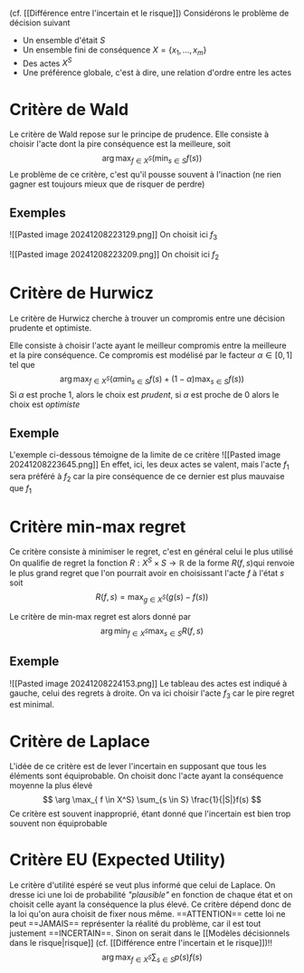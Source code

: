 (cf. [[Différence entre l'incertain et le risque]])
Considérons le problème de décision suivant
- Un ensemble d'était $S$
- Un ensemble fini de conséquence $X = \{ x_{1}, \dots, x_{m} \}$
- Des actes $X^{S}$
- Une préférence globale, c'est à dire, une relation d'ordre entre les actes

# Critère de Wald
Le critère de Wald repose sur le principe de prudence.
Elle consiste à choisir l'acte dont la pire conséquence est la meilleure, soit
$$
\arg\max_{f \in X^{S}}\left(\min_{s \in S} f(s)\right)
$$
Le problème de ce critère, c'est qu'il pousse souvent à l'inaction (ne rien gagner est toujours mieux que de risquer de perdre)

## Exemples
![[Pasted image 20241208223129.png]]
On choisit ici $f_{3}$

![[Pasted image 20241208223209.png]]
On choisit ici $f_{2}$

# Critère de Hurwicz
Le critère de Hurwicz cherche à trouver un compromis entre une décision prudente et optimiste.

Elle consiste à choisir l'acte ayant le meilleur compromis entre la meilleure et la pire conséquence. Ce compromis est modélisé par le facteur $\alpha \in [0, 1]$ tel que
$$
\arg \max_{f \in X^S} \left(\alpha \min_{s \in S} f(s) + (1-\alpha) \max_{s \in S} f(s) \right) 
$$
Si $\alpha$ est proche $1$, alors le choix est *prudent*, si $\alpha$ est proche de $0$ alors le choix est *optimiste*

## Exemple
L'exemple ci-dessous témoigne de la limite de ce critère
![[Pasted image 20241208223645.png]]
En effet, ici, les deux actes se valent, mais l'acte $f_{1}$ sera préféré à $f_{2}$ car la pire conséquence de ce dernier est plus mauvaise que $f_{1}$

# Critère min-max regret
Ce critère consiste à minimiser le regret, c'est en général celui le plus utilisé
On qualifie de regret la fonction $R: X^{S} \times S \to \mathbb R$ de la forme $R(f, s)$qui renvoie le plus grand regret que l'on pourrait avoir en choisissant l'acte $f$ à l'état $s$ soit
$$
R(f, s) = \max_{g \in X^{S}} (g(s) - f(s))
$$

Le critère de min-max regret est alors donné par
$$
\arg \min_{f \in X ^S} \max_{s \in S} R(f, s)
$$

## Exemple
![[Pasted image 20241208224153.png]]
Le tableau des actes est indiqué à gauche, celui des regrets à droite.
On va ici choisir l'acte $f_{3}$ car le pire regret est minimal.

# Critère de Laplace
L'idée de ce critère est de lever l'incertain en supposant que tous les éléments sont équiprobable.
On choisit donc l'acte ayant la conséquence moyenne la plus élevé
$$
\arg \max_{ f \in X^S} \sum_{s \in S} \frac{1}{|S|}f(s)
$$
Ce critère est souvent inapproprié, étant donné que l'incertain est bien trop souvent non équiprobable

# Critère EU (Expected Utility)
Le critère d'utilité espéré se veut plus informé que celui de Laplace. On dresse ici une loi de probabilité *"plausible"* en fonction de chaque état et on choisit celle ayant la conséquence la plus élevé.
Ce critère dépend donc de la loi qu'on aura choisit de fixer nous même.
==ATTENTION== cette loi ne peut ==JAMAIS== représenter la réalité du problème, car il est tout justement ==INCERTAIN==. Sinon on serait dans le [[Modèles décisionnels dans le risque|risque]] (cf. [[Différence entre l'incertain et le risque]])!!
$$
\arg \max_{ f \in X^S} \sum_{s \in S} p(s)f(s)
$$